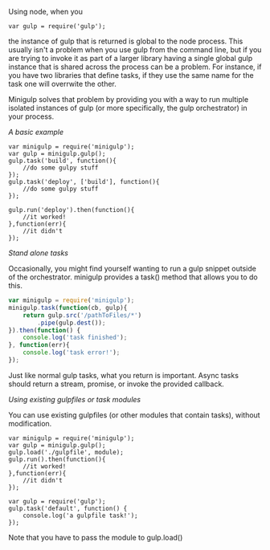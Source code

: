 ﻿Using node, when you 

```
var gulp = require('gulp');
```

the instance of gulp that is returned is global to the node process.  This usually isn't a problem when you use gulp 
from the command line, but if you are trying to invoke it as part of a larger library having a single global gulp instance
that is shared across the process can be a problem.  For instance, if you have two libraries that define tasks, if they
use the same name for the task one will overrwite the other.

Minigulp solves that problem by providing you with a way to run multiple isolated instances of gulp (or more specifically,
the gulp orchestrator) in your process.

*A basic example*

```
var minigulp = require('minigulp');
var gulp = minigulp.gulp();
gulp.task('build', function(){
    //do some gulpy stuff
});
gulp.task('deploy', ['build'], function(){
	//do some gulpy stuff
});

gulp.run('deploy').then(function(){
	//it worked!
},function(err){
	//it didn't
});
```

*Stand alone tasks*

Occasionally, you might find yourself wanting to run a gulp snippet outside of the orchestrator.  minigulp provides
a task() method that allows you to do this.

```javascript
var minigulp = require('minigulp');
minigulp.task(function(cb, gulp){
	return gulp.src('/pathToFiles/*')
		.pipe(gulp.dest());
}).then(function() {
	console.log('task finished');
}, function(err){
	console.log('task error!');
});
```

Just like normal gulp tasks, what you return is important. Async tasks should return a stream, promise, or invoke the provided 
callback.

*Using existing gulpfiles or task modules*

You can use existing gulpfiles (or other modules that contain tasks), without modification.  

```
var minigulp = require('minigulp');
var gulp = minigulp.gulp();
gulp.load('./gulpfile', module);
gulp.run().then(function(){
	//it worked!
},function(err){
	//it didn't
});
```

```
var gulp = require('gulp');
gulp.task('default', function() {
	console.log('a gulpfile task!');
});
```

Note that you have to pass the module to gulp.load()




